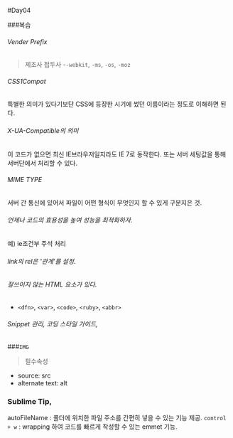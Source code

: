 #Day04

###복습
###### Vender Prefix
>제조사 접두사
-`-webkit`, `-ms`, `-os`, `-moz`

###### CSS1Compat
특별한 의미가 있다기보단 CSS에 등장한 시기에 썼던 이름이라는 정도로 이해하면 된다.

###### X-UA-Compatible의 의미
이 코드가 없으면 최신 IE브라우저일지라도 IE 7로 동작한다.
또는 서버 세팅값을 통해 서버단에서 처리할 수 있다.

###### MIME TYPE
서버 간 통신에 있어서 파일이 어떤 형식이 무엇인지 할 수 있게 구분지은 것.

###### 언제나 코드의 효용성을 높여 성능을 최적화하자.
예) ie조건부 주석 처리 

###### link의 rel은 '관계'를 설정.

###### 잘쓰이지 않는 HTML 요소가 있다.
- `<dfn>`, `<var>`, `<code>`, `<ruby>`, `<abbr>`

###### Snippet 관리, 코딩 스타일 가이드,


###`IMG`
>필수속성
- source: src
- alternate text: alt

### Sublime Tip, 
autoFileName : 폴더에 위치한 파일 주소를 간편히 넣을 수 있는 기능 제공.
`control + w` : wrapping 하여 코드를 빠르게 작성할 수 있는 emmet 기능.

